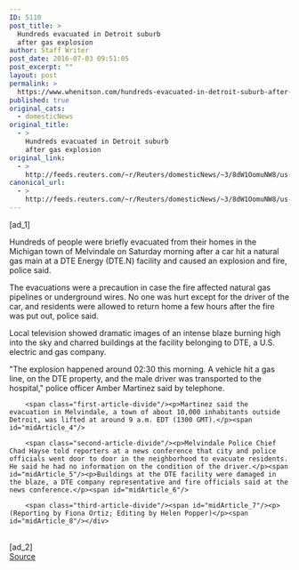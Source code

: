 ```yaml
---
ID: 5110
post_title: >
  Hundreds evacuated in Detroit suburb
  after gas explosion
author: Staff Writer
post_date: 2016-07-03 09:51:05
post_excerpt: ""
layout: post
permalink: >
  https://www.whenitson.com/hundreds-evacuated-in-detroit-suburb-after-gas-explosion/
published: true
original_cats:
  - domesticNews
original_title:
  - >
    Hundreds evacuated in Detroit suburb
    after gas explosion
original_link:
  - >
    http://feeds.reuters.com/~r/Reuters/domesticNews/~3/8dW1OomuNW8/us-michigan-plant-blast-idUSKCN0ZI0PO
canonical_url:
  - >
    http://feeds.reuters.com/~r/Reuters/domesticNews/~3/8dW1OomuNW8/us-michigan-plant-blast-idUSKCN0ZI0PO
---
```

 [ad_1]
<br><div id="articleText">
<span id="midArticle_start"/>

<span class="focusParagraph" readability="5"><p><span class="articleLocatio&lt;/span&gt;n">Hundreds of people were briefly evacuated from their homes in the Michigan town of Melvindale on Saturday morning after a car hit a natural gas main at a DTE Energy (<span id="symbol_DTE.N_0">DTE.N</span>) facility and caused an explosion and fire, police said.</span></p></span><span id="midArticle_0"/><p>The evacuations were a precaution in case the fire affected natural gas pipelines or underground wires. No one was hurt except for the driver of the car, and residents were allowed to return home a few hours after the fire was put out, police said.</p><span id="midArticle_1"/><p>Local television showed dramatic images of an intense blaze burning high into the sky and charred buildings at the facility belonging to DTE, a U.S. electric and gas company.</p><span id="midArticle_2"/><p>"The explosion happened around 02:30 this morning. A vehicle hit a gas line, on the DTE property, and the male driver was transported to the hospital," police officer Amber Martinez said by telephone.</p><span id="midArticle_3"/>
        
        <span class="first-article-divide"/><p>Martinez said the evacuation in Melvindale, a town of about 10,000 inhabitants outside Detroit, was lifted at around 9 a.m. EDT (1300 GMT).</p><span id="midArticle_4"/>
        
        <span class="second-article-divide"/><p>Melvindale Police Chief Chad Hayse told reporters at a news conference that city and police officials went door to door in the neighborhood to evacuate residents. He said he had no information on the condition of the driver.</p><span id="midArticle_5"/><p>Buildings at the DTE facility were damaged in the blaze, a DTE company representative and fire officials said at the news conference.</p><span id="midArticle_6"/>
        
        <span class="third-article-divide"/><span id="midArticle_7"/><p> (Reporting by Fiona Ortiz; Editing by Helen Popper)</p><span id="midArticle_8"/></div>
<br>[ad_2]
<br><a href="http://feeds.reuters.com/~r/Reuters/domesticNews/~3/8dW1OomuNW8/us-michigan-plant-blast-idUSKCN0ZI0PO">Source </a>